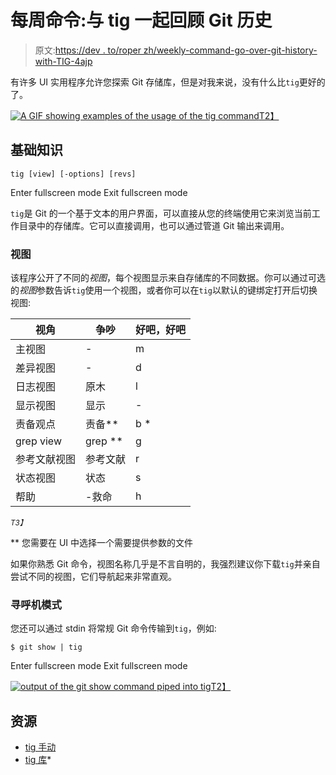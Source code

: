 # 每周命令:与 tig 一起回顾 Git 历史

> 原文:[https://dev . to/roper zh/weekly-command-go-over-git-history-with-TIG-4ajp](https://dev.to/roperzh/weekly-command-going-over-git-history-with-tig-4ajp)

有许多 UI 实用程序允许您探索 Git 存储库，但是对我来说，没有什么比`tig`更好的了。

[![A GIF showing examples of the usage of the tig command](../Images/9f11881aa7585a09cc84d3da07f923f4.png)T2】](https://res.cloudinary.com/practicaldev/image/fetch/s--9dU7J1PS--/c_limit%2Cf_auto%2Cfl_progressive%2Cq_66%2Cw_880/https://user-images.githubusercontent.com/4419992/38970312-139b8b28-436b-11e8-82d7-019f5397e7c8.gif)

## 基础知识

```
tig [view] [-options] [revs] 
```

Enter fullscreen mode Exit fullscreen mode

`tig`是 Git 的一个基于文本的用户界面，可以直接从您的终端使用它来浏览当前工作目录中的存储库。它可以直接调用，也可以通过管道 Git 输出来调用。

### 视图

该程序公开了不同的*视图*，每个视图显示来自存储库的不同数据。你可以通过可选的*视图*参数告诉`tig`使用一个视图，或者你可以在`tig`以默认的键绑定打开后切换视图:

| 视角 | 争吵 | 好吧，好吧 |
| --- | --- | --- |
| 主视图 | - | m |
| 差异视图 | - | d |
| 日志视图 | 原木 | l |
| 显示视图 | 显示 | - |
| 责备观点 | 责备** | b * |
| grep view | grep ** | g |
| 参考文献视图 | 参考文献 | r |
| 状态视图 | 状态 | s |
| 帮助 | -救命 | h |

 <small>*T3】*</small>

 **   您需要在 UI 中选择一个需要提供参数的文件

如果你熟悉 Git 命令，视图名称几乎是不言自明的，我强烈建议你下载`tig`并亲自尝试不同的视图，它们导航起来非常直观。

### 寻呼机模式

您还可以通过 stdin 将常规 Git 命令传输到`tig`，例如:

```
$ git show | tig 
```

Enter fullscreen mode Exit fullscreen mode

[![output of the git show command piped into tig](../Images/07d804393d0bbf89834a0a0e92d215b8.png)T2】](https://res.cloudinary.com/practicaldev/image/fetch/s--9EWriwUS--/c_limit%2Cf_auto%2Cfl_progressive%2Cq_auto%2Cw_880/https://user-images.githubusercontent.com/4419992/39009773-f496ca08-43e2-11e8-9c42-adc35b57b4b1.jpg)

## 资源

*   [tig 手动](https://jonas.github.io/tig/doc/manual.html)
*   [tig 库](https://github.com/jonas/tig)*